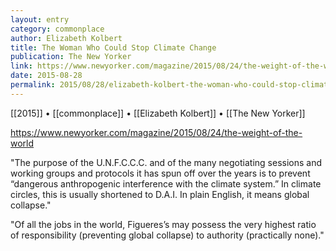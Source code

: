 ```yaml
---
layout: entry
category: commonplace
author: Elizabeth Kolbert
title: The Woman Who Could Stop Climate Change
publication: The New Yorker
link: https://www.newyorker.com/magazine/2015/08/24/the-weight-of-the-world
date: 2015-08-28
permalink: 2015/08/28/elizabeth-kolbert-the-woman-who-could-stop-climate-change
---
```


[[2015]] • [[commonplace]] • [[Elizabeth Kolbert]] • [[The New Yorker]]

https://www.newyorker.com/magazine/2015/08/24/the-weight-of-the-world

"The purpose of the U.N.F.C.C.C. and of the many negotiating sessions and working groups and protocols it has spun off over the years is to prevent “dangerous anthropogenic interference with the climate system.” In climate circles, this is usually shortened to D.A.I. In plain English, it means global collapse."

"Of all the jobs in the world, Figueres’s may possess the very highest ratio of responsibility (preventing global collapse) to authority (practically none)."
